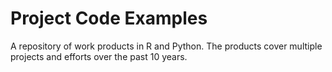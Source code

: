 # Project Code Examples
A repository of work products in R and Python. The products cover multiple projects and efforts over the past 10 years. 
